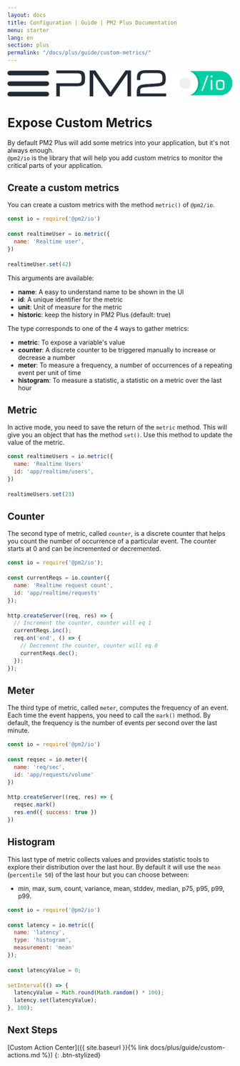 ```yaml
---
layout: docs
title: Configuration | Guide | PM2 Plus Documentation
menu: starter
lang: en
section: plus
permalink: "/docs/plus/guide/custom-metrics/"
---
```


![pm2io](https://raw.githubusercontent.com/keymetrics/branding/master/logos/pm2ioAPM/io-white.png)

# Expose Custom Metrics

By default PM2 Plus will add some metrics into your application, but it's not always enough.
<br/>
`@pm2/io` is the library that will help you add custom metrics to monitor the critical parts of your application.

## Create a custom metrics

You can create a custom metrics with the method `metric()` of `@pm2/io`.

```javascript
const io = require('@pm2/io')

const realtimeUser = io.metric({
  name: 'Realtime user',
})

realtimeUser.set(42)
```

This arguments are available:

- **name**: A easy to understand name to be shown in the UI
- **id**: A unique identifier for the metric
- **unit**: Unit of measure for the metric
- **historic**: keep the history in PM2 Plus (default: true)

The type corresponds to one of the 4 ways to gather metrics:

- **metric**: To expose a variable's value
- **counter**: A discrete counter to be triggered manually to increase or decrease a number
- **meter**: To measure a frequency, a number of occurrences of a repeating event per unit of time
- **histogram**: To measure a statistic, a statistic on a metric over the last hour

## Metric

In active mode, you need to save the return of the `metric` method. This will give you an object that has the method `set()`. Use this method to update the value of the metric.

```javascript
const realtimeUsers = io.metric({
  name: 'Realtime Users'
  id: 'app/realtime/users',
})

realtimeUsers.set(23)
```

## Counter

The second type of metric, called `counter`, is a discrete counter that helps you count the number of occurrence of a particular event. The counter starts at 0 and can be incremented or decremented.

```javascript
const io = require('@pm2/io');

const currentReqs = io.counter({
  name: 'Realtime request count',
  id: 'app/realtime/requests'
});

http.createServer((req, res) => {
  // Increment the counter, counter will eq 1
  currentReqs.inc();
  req.on('end', () => {
    // Decrement the counter, counter will eq 0
    currentReqs.dec();
  });
});
```

## Meter

The third type of metric, called `meter`, computes the frequency of an event. Each time the event happens, you need to call the `mark()` method. By default, the frequency is the number of events per second over the last minute.

```javascript
const io = require('@pm2/io')

const reqsec = io.meter({
  name: 'req/sec',
  id: 'app/requests/volume'
})

http.createServer((req, res) => {
  reqsec.mark()
  res.end({ success: true })
})
```

## Histogram

This last type of metric collects values and provides statistic tools to explore their distribution over the last hour.
By default it will use the `mean` (`percentile 50`) of the last hour but you can choose between: 
- min, max, sum, count, variance, mean, stddev, median, p75, p95, p99, p99.

```javascript
const io = require('@pm2/io')

const latency = io.metric({
  name: 'latency',
  type: 'histogram',
  measurement: 'mean'
});

const latencyValue = 0;

setInterval(() => {
  latencyValue = Math.round(Math.random() * 100);
  latency.set(latencyValue);
}, 100);
```

## Next Steps

[Custom Action Center]({{ site.baseurl }}{% link docs/plus/guide/custom-actions.md %})
{: .btn-stylized}
